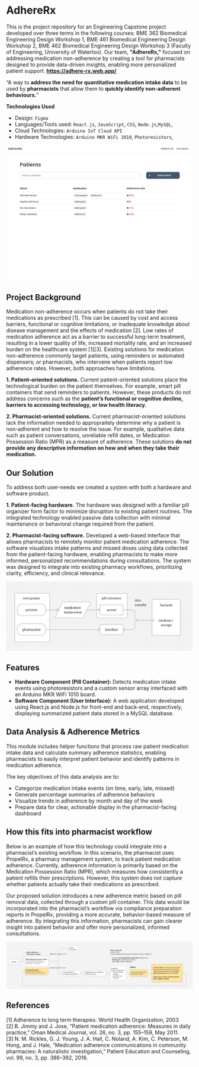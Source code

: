 # AdhereRx

This is the project repository for an Engineering Capstone project developed over three terms in the following courses: BME 362 Biomedical Engineering Design Workshop 1, BME 461 Biomedical Engineering Design Workshop 2, BME 462 Biomedical Engineering Design Workshop 3 (Faculty of Engineering, University of Waterloo). Our team, **"AdhereRx,"** focused on addressing medication non-adherence by creating a tool for pharmacists designed to provide data-driven insights, enabling more personalized patient support. **https://adhere-rx.web.app/**

“A way to **address the need for quantitative medication intake data** to be used by **pharmacists** that allow them to **quickly identify non-adherent behaviours.**”

**Technologies Used**

- Design: `Figma` <br />
- Languages/Tools used: `React.js`, `JavaScript`, `CSS`, `Node.js`,`MySQL`, <br />
- Cloud Technologies: `Arduino IoT Cloud API` <br />
- Hardware Technologies: `Arduino MKR WiFi 1010`, `Photoresistors`,

![Demo GIF](./public/demo.gif)

## Project Background

Medication non-adherence occurs when patients do not take their medications as prescribed [1]. This can be caused by cost and access barriers, functional or cognitive limitations, or inadequate knowledge about disease management and the effects of medication [2]. Low rates of medication adherence act as a barrier to successful long-term treatment, resulting in a lower quality of life, increased mortality rate, and an increased burden on the healthcare system [1][3]. Existing solutions for medication non-adherence commonly target patients, using reminders or automated dispensers; or pharmacists, who intervene when patients report low adherence rates. However, both approaches have limitations.

**1. Patient-oriented solutions.** Current patient-oriented solutions place the technological burden on the patient themselves. For example, smart pill containers that send reminders to patients. However, these products do not address concerns such as the **patient’s functional or cognitive decline, barriers to accessing technology, or low health literacy.**

**2. Pharmacist-oriented solutions.** Current pharmacist-oriented solutions lack the information needed to appropraitely determine why a patient is non-adherent and how to resolve the issue. For example, qualitative data such as patient conversations, unreliable refill dates, or Medication Possession Ratio (MPR) as a measure of adherence. These solutions **do not provide any descriptive information on how and when they take their medication.**

## Our Solution

To address both user-needs we created a system with both a hardware and software product.

**1. Patient-facing hardware.** The hardware was designed with a familiar pill organizer form factor to minimize disruption to existing patient routines. The integrated technology enabled passive data collection with minimal maintenance or behavioral change required from the patient.

**2. Pharmacist-facing software.** Developed a web-based interface that allows pharmacists to remotely monitor patient medication adherence. The software visualizes intake patterns and missed doses using data collected from the patient-facing hardware, enabling pharmacists to make more informed, personalized recommendations during consultations. The system was designed to integrate into existing pharmacy workflows, prioritizing clarity, efficiency, and clinical relevance.

![System Diagram](./public/system-diagram.png)

## Features

- **Hardware Component (Pill Container):** Detects medication intake events using photoresistors and a custom sensor array interfaced with an Arduino MKR WiFi 1010 board.
- **Software Component (User Interface):** A web application developed using React.js and Node.js for front-end and back-end, respectively, displaying summarized patient data stored in a MySQL database.

## Data Analysis & Adherence Metrics

This module includes helper functions that process raw patient medication intake data and calculate summary adherence statistics, enabling pharmacists to easily interpret patient behavior and identify patterns in medication adherence.

The key objectives of this data analysis are to:

- Categorize medication intake events (on time, early, late, missed)
- Generate percentage summaries of adherence behaviors
- Visualize trends in adherence by month and day of the week
- Prepare data for clear, actionable display in the pharmacist-facing dashboard

## How this fits into pharmacist workflow

Below is an example of how this technology could integrate into a pharmacist’s existing workflow. In this scenario, the pharmacist uses PropelRx, a pharmacy management system, to track patient medication adherence. Currently, adherence information is primarily based on the Medication Possession Ratio (MPR), which measures how consistently a patient refills their prescriptions. However, this system does not capture whether patients actually take their medications as prescribed.

Our proposed solution introduces a new adherence metric based on pill removal data, collected through a custom pill container. This data would be incorporated into the pharmacist’s workflow via compliance preparation reports in PropelRx, providing a more accurate, behavior-based measure of adherence. By integrating this information, pharmacists can gain clearer insight into patient behavior and offer more personalized, informed consultations.

![User Flow](./public/user-flow.png)

## References

[1] Adherence to long term therapies. World Health Organization, 2003 <br />
[2] B. Jimmy and J. Jose, “Patient medication adherence: Measures in daily practice,” Oman Medical Journal, vol. 26, no. 3, pp. 155–159, May 2011. <br />
[3] N. M. Rickles, G. J. Young, J. A. Hall, C. Noland, A. Kim, C. Peterson, M. Hong, and J. Hale, “Medication adherence communications in community pharmacies: A naturalistic investigation,” Patient Education and Counseling, vol. 99, no. 3, pp. 386–392, 2016. <br />
